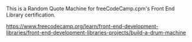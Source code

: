 This is a Random Quote Machine for freeCodeCamp.cpm's Front End Library certification.

https://www.freecodecamp.org/learn/front-end-development-libraries/front-end-development-libraries-projects/build-a-drum-machine
